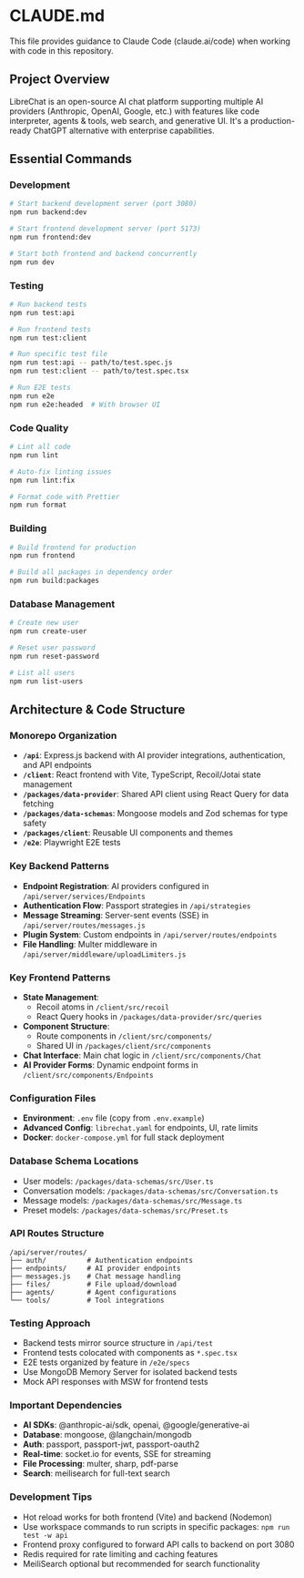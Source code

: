 # CLAUDE.md

This file provides guidance to Claude Code (claude.ai/code) when working with code in this repository.

## Project Overview

LibreChat is an open-source AI chat platform supporting multiple AI providers (Anthropic, OpenAI, Google, etc.) with features like code interpreter, agents & tools, web search, and generative UI. It's a production-ready ChatGPT alternative with enterprise capabilities.

## Essential Commands

### Development
```bash
# Start backend development server (port 3080)
npm run backend:dev

# Start frontend development server (port 5173)
npm run frontend:dev

# Start both frontend and backend concurrently
npm run dev
```

### Testing
```bash
# Run backend tests
npm run test:api

# Run frontend tests  
npm run test:client

# Run specific test file
npm run test:api -- path/to/test.spec.js
npm run test:client -- path/to/test.spec.tsx

# Run E2E tests
npm run e2e
npm run e2e:headed  # With browser UI
```

### Code Quality
```bash
# Lint all code
npm run lint

# Auto-fix linting issues
npm run lint:fix

# Format code with Prettier
npm run format
```

### Building
```bash
# Build frontend for production
npm run frontend

# Build all packages in dependency order
npm run build:packages
```

### Database Management
```bash
# Create new user
npm run create-user

# Reset user password
npm run reset-password

# List all users
npm run list-users
```

## Architecture & Code Structure

### Monorepo Organization
- **`/api`**: Express.js backend with AI provider integrations, authentication, and API endpoints
- **`/client`**: React frontend with Vite, TypeScript, Recoil/Jotai state management
- **`/packages/data-provider`**: Shared API client using React Query for data fetching
- **`/packages/data-schemas`**: Mongoose models and Zod schemas for type safety
- **`/packages/client`**: Reusable UI components and themes
- **`/e2e`**: Playwright E2E tests

### Key Backend Patterns
- **Endpoint Registration**: AI providers configured in `/api/server/services/Endpoints`
- **Authentication Flow**: Passport strategies in `/api/strategies`
- **Message Streaming**: Server-sent events (SSE) in `/api/server/routes/messages.js`
- **Plugin System**: Custom endpoints in `/api/server/routes/endpoints`
- **File Handling**: Multer middleware in `/api/server/middleware/uploadLimiters.js`

### Key Frontend Patterns
- **State Management**: 
  - Recoil atoms in `/client/src/recoil`
  - React Query hooks in `/packages/data-provider/src/queries`
- **Component Structure**: 
  - Route components in `/client/src/components/`
  - Shared UI in `/packages/client/src/components`
- **Chat Interface**: Main chat logic in `/client/src/components/Chat`
- **AI Provider Forms**: Dynamic endpoint forms in `/client/src/components/Endpoints`

### Configuration Files
- **Environment**: `.env` file (copy from `.env.example`)
- **Advanced Config**: `librechat.yaml` for endpoints, UI, rate limits
- **Docker**: `docker-compose.yml` for full stack deployment

### Database Schema Locations
- User models: `/packages/data-schemas/src/User.ts`
- Conversation models: `/packages/data-schemas/src/Conversation.ts`
- Message models: `/packages/data-schemas/src/Message.ts`
- Preset models: `/packages/data-schemas/src/Preset.ts`

### API Routes Structure
```
/api/server/routes/
├── auth/          # Authentication endpoints
├── endpoints/     # AI provider endpoints
├── messages.js    # Chat message handling
├── files/         # File upload/download
├── agents/        # Agent configurations
└── tools/         # Tool integrations
```

### Testing Approach
- Backend tests mirror source structure in `/api/test`
- Frontend tests colocated with components as `*.spec.tsx`
- E2E tests organized by feature in `/e2e/specs`
- Use MongoDB Memory Server for isolated backend tests
- Mock API responses with MSW for frontend tests

### Important Dependencies
- **AI SDKs**: @anthropic-ai/sdk, openai, @google/generative-ai
- **Database**: mongoose, @langchain/mongodb
- **Auth**: passport, passport-jwt, passport-oauth2
- **Real-time**: socket.io for events, SSE for streaming
- **File Processing**: multer, sharp, pdf-parse
- **Search**: meilisearch for full-text search

### Development Tips
- Hot reload works for both frontend (Vite) and backend (Nodemon)
- Use workspace commands to run scripts in specific packages: `npm run test -w api`
- Frontend proxy configured to forward API calls to backend on port 3080
- Redis required for rate limiting and caching features
- MeiliSearch optional but recommended for search functionality
